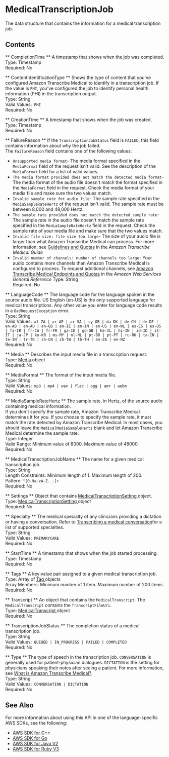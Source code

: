 # MedicalTranscriptionJob<a name="API_MedicalTranscriptionJob"></a>

The data structure that contains the information for a medical transcription job\.

## Contents<a name="API_MedicalTranscriptionJob_Contents"></a>

 ** CompletionTime **   <a name="transcribe-Type-MedicalTranscriptionJob-CompletionTime"></a>
A timestamp that shows when the job was completed\.  
Type: Timestamp  
Required: No

 ** ContentIdentificationType **   <a name="transcribe-Type-MedicalTranscriptionJob-ContentIdentificationType"></a>
Shows the type of content that you've configured Amazon Transcribe Medical to identify in a transcription job\. If the value is `PHI`, you've configured the job to identify personal health information \(PHI\) in the transcription output\.  
Type: String  
Valid Values:` PHI`   
Required: No

 ** CreationTime **   <a name="transcribe-Type-MedicalTranscriptionJob-CreationTime"></a>
A timestamp that shows when the job was created\.  
Type: Timestamp  
Required: No

 ** FailureReason **   <a name="transcribe-Type-MedicalTranscriptionJob-FailureReason"></a>
If the `TranscriptionJobStatus` field is `FAILED`, this field contains information about why the job failed\.  
The `FailureReason` field contains one of the following values:  
+  `Unsupported media format`\- The media format specified in the `MediaFormat` field of the request isn't valid\. See the description of the `MediaFormat` field for a list of valid values\.
+  `The media format provided does not match the detected media format`\- The media format of the audio file doesn't match the format specified in the `MediaFormat` field in the request\. Check the media format of your media file and make sure the two values match\.
+  `Invalid sample rate for audio file`\- The sample rate specified in the `MediaSampleRateHertz` of the request isn't valid\. The sample rate must be between 8,000 and 48,000 Hertz\.
+  `The sample rate provided does not match the detected sample rate`\- The sample rate in the audio file doesn't match the sample rate specified in the `MediaSampleRateHertz` field in the request\. Check the sample rate of your media file and make sure that the two values match\.
+  `Invalid file size: file size too large`\- The size of your audio file is larger than what Amazon Transcribe Medical can process\. For more information, see [Guidelines and Quotas](https://docs.aws.amazon.com/transcribe/latest/dg/limits-guidelines.html#limits) in the *Amazon Transcribe Medical Guide* 
+  `Invalid number of channels: number of channels too large`\- Your audio contains more channels than Amazon Transcribe Medical is configured to process\. To request additional channels, see [Amazon Transcribe Medical Endpoints and Quotas](https://docs.aws.amazon.com/general/latest/gr/transcribe-medical.html) in the *Amazon Web Services General Reference* 
Type: String  
Required: No

 ** LanguageCode **   <a name="transcribe-Type-MedicalTranscriptionJob-LanguageCode"></a>
The language code for the language spoken in the source audio file\. US English \(en\-US\) is the only supported language for medical transcriptions\. Any other value you enter for language code results in a `BadRequestException` error\.  
Type: String  
Valid Values:` af-ZA | ar-AE | ar-SA | cy-GB | da-DK | de-CH | de-DE | en-AB | en-AU | en-GB | en-IE | en-IN | en-US | en-WL | es-ES | es-US | fa-IR | fr-CA | fr-FR | ga-IE | gd-GB | he-IL | hi-IN | id-ID | it-IT | ja-JP | ko-KR | ms-MY | nl-NL | pt-BR | pt-PT | ru-RU | ta-IN | te-IN | tr-TR | zh-CN | zh-TW | th-TH | en-ZA | en-NZ`   
Required: No

 ** Media **   <a name="transcribe-Type-MedicalTranscriptionJob-Media"></a>
Describes the input media file in a transcription request\.  
Type: [ Media ](API_Media.md) object  
Required: No

 ** MediaFormat **   <a name="transcribe-Type-MedicalTranscriptionJob-MediaFormat"></a>
The format of the input media file\.  
Type: String  
Valid Values:` mp3 | mp4 | wav | flac | ogg | amr | webm`   
Required: No

 ** MediaSampleRateHertz **   <a name="transcribe-Type-MedicalTranscriptionJob-MediaSampleRateHertz"></a>
The sample rate, in Hertz, of the source audio containing medical information\.  
If you don't specify the sample rate, Amazon Transcribe Medical determines it for you\. If you choose to specify the sample rate, it must match the rate detected by Amazon Transcribe Medical\. In most cases, you should leave the `MedicalMediaSampleHertz` blank and let Amazon Transcribe Medical determine the sample rate\.  
Type: Integer  
Valid Range: Minimum value of 8000\. Maximum value of 48000\.  
Required: No

 ** MedicalTranscriptionJobName **   <a name="transcribe-Type-MedicalTranscriptionJob-MedicalTranscriptionJobName"></a>
The name for a given medical transcription job\.  
Type: String  
Length Constraints: Minimum length of 1\. Maximum length of 200\.  
Pattern: `^[0-9a-zA-Z._-]+`   
Required: No

 ** Settings **   <a name="transcribe-Type-MedicalTranscriptionJob-Settings"></a>
Object that contains [ MedicalTranscriptionSetting ](API_MedicalTranscriptionSetting.md) object\.  
Type: [ MedicalTranscriptionSetting ](API_MedicalTranscriptionSetting.md) object  
Required: No

 ** Specialty **   <a name="transcribe-Type-MedicalTranscriptionJob-Specialty"></a>
The medical specialty of any clinicians providing a dictation or having a conversation\. Refer to [Transcribing a medical conversation](https://docs.aws.amazon.com/transcribe/latest/dg/transcribe-medical-conversation.html)for a list of supported specialties\.  
Type: String  
Valid Values:` PRIMARYCARE`   
Required: No

 ** StartTime **   <a name="transcribe-Type-MedicalTranscriptionJob-StartTime"></a>
A timestamp that shows when the job started processing\.  
Type: Timestamp  
Required: No

 ** Tags **   <a name="transcribe-Type-MedicalTranscriptionJob-Tags"></a>
A key:value pair assigned to a given medical transcription job\.  
Type: Array of [ Tag ](API_Tag.md) objects  
Array Members: Minimum number of 1 item\. Maximum number of 200 items\.  
Required: No

 ** Transcript **   <a name="transcribe-Type-MedicalTranscriptionJob-Transcript"></a>
An object that contains the `MedicalTranscript`\. The `MedicalTranscript` contains the `TranscriptFileUri`\.  
Type: [ MedicalTranscript ](API_MedicalTranscript.md) object  
Required: No

 ** TranscriptionJobStatus **   <a name="transcribe-Type-MedicalTranscriptionJob-TranscriptionJobStatus"></a>
The completion status of a medical transcription job\.  
Type: String  
Valid Values:` QUEUED | IN_PROGRESS | FAILED | COMPLETED`   
Required: No

 ** Type **   <a name="transcribe-Type-MedicalTranscriptionJob-Type"></a>
The type of speech in the transcription job\. `CONVERSATION` is generally used for patient\-physician dialogues\. `DICTATION` is the setting for physicians speaking their notes after seeing a patient\. For more information, see [What is Amazon Transcribe Medical?](https://docs.aws.amazon.com/transcribe/latest/dg/what-is-transcribe-med.html)\.  
Type: String  
Valid Values:` CONVERSATION | DICTATION`   
Required: No

## See Also<a name="API_MedicalTranscriptionJob_SeeAlso"></a>

For more information about using this API in one of the language\-specific AWS SDKs, see the following:
+  [ AWS SDK for C\+\+](https://docs.aws.amazon.com/goto/SdkForCpp/transcribe-2017-10-26/MedicalTranscriptionJob) 
+  [ AWS SDK for Go](https://docs.aws.amazon.com/goto/SdkForGoV1/transcribe-2017-10-26/MedicalTranscriptionJob) 
+  [ AWS SDK for Java V2](https://docs.aws.amazon.com/goto/SdkForJavaV2/transcribe-2017-10-26/MedicalTranscriptionJob) 
+  [ AWS SDK for Ruby V3](https://docs.aws.amazon.com/goto/SdkForRubyV3/transcribe-2017-10-26/MedicalTranscriptionJob) 